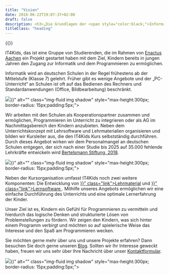 ```yaml
---
title: "Vision"
date: 2018-06-22T19:07:37+02:00
draft: false
description: <h3>„Die Grundlagen der <span style="color:black;">Informatik</span> sollen <span style="color:black"> jedem Kind</span> zugänglich sein.“</h3>
titleClass: "heading"
---
```

{{<infoVideo >}}
<div class="row pb-5">
    <div class="col-md-6 col-12 order-md-1">
        <p>
            IT4Kids, das ist eine Gruppe von Studierenden, die im Rahmen von <a href="http://aachen.enactus.de/" class="link">Enactus Aachen</a> ein Projekt gestartet haben mit dem Ziel, Kindern bereits in jungen Jahren den Zugang zur Informatik und dem Programmieren zu ermöglichen. 
        </p>
        <p>
            Informatik wird an deutschen Schulen in der Regel frühestens ab der Mittelstufe (Klasse 7) gelehrt. Früher gibt es wenige Angebote und der „PC-Unterricht“ an Schulen ist oft auf das Bedienen des Rechners und Standardanwendungen (Office, Bildbearbeitung) beschränkt.
        </p>
    </div>
    <div class="col-md-6 col-12 order-md-2 mb-4 text-center">
            <img src="{{< relURL "/img/vision.jpg" >}}" alt="" class="img-fluid img shadow" style="max-height:300px; border-radius: 15px;padding:5px;">
        </div>
</div>
<div class="row pb-5">
    <div class="col-md-6 col-12 order-md-2">
        <p>
            Wir arbeiten mit den Schulen als Kooperationspartner zusammen und ermöglichen, Programmieren im Unterricht zu integrieren oder als AG im Nachmittagsbereich den Kindern anzubieten. Neben dem Unterrichtskonzept mit Lehrsoftware und Lehrmaterialien organisieren und bilden wir Kursleiter aus, die den IT4Kids Kurs selbstständig durchführen. Durch dieses Angebot wirken wir dem Personalmangel an deutschen Schulen entgegen, der sich nach einer Studie bis 2025 auf 35.000 fehlende Lehrkräfte entwickeln wird <a href="https://www.bertelsmann-stiftung.de/de/themen/aktuelle-meldungen/2018/januar/lehrermangel-in-grundschulen-verschaerft-sich/" class="link">Bertelsmann Stiftung, 2018</a>. 
        </p>
    </div>
    <div class="col-md-6 col-12 mb-4 text-center">
            <img src="{{< relURL "/img/vision_two.jpg" >}}" alt="" class="img-fluid img shadow" style="max-height:300px; border-radius: 15px;padding:5px;">
        </div>
</div>
<div class="row">
    <div class="col-md-6 col-12 order-md-1">
        <p>
            Neben der Kursorganisation umfasst IT4Kids noch zwei weitere Komponenten: Die Entwicklung von <a href="{{< relref "lehrmaterial.md" >}}" class="link">Lehrmaterial</a> und <a href="{{< relref "software.md" >}}" class="link">Lernsoftware </a>. Mithilfe unseres Angebots ermöglichen wir eine einfache Durchführung des Unterrichts und eine optimale Lernerfahrung der Kinder.
        </p>
        <p>
            Unser Ziel ist es, Kindern ein Gefühl für Programmieren zu vermitteln und hierdurch das logische Denken und strukturierte Lösen von Problemstellungen zu fördern. Wir zeigen den Kindern, was sich hinter einem Programm verbirgt und möchten so auf spielerische Weise das Interesse und den Spaß am Programmieren wecken.
        </p>
        <p>
           Sie möchten gerne mehr über uns und unsere Projekte erfahren? Dann besuchen Sie doch gerne unseren <a href="/blog/" class="link">Blog</a>. Sollten wir Ihr Interesse geweckt haben, freuen wir uns sehr über Ihre Nachricht über unser <a href="/#mitmachen">Kontaktformular</a>.
        </p>
    </div>
    <div class="col-md-6 col-12 order-md-2 mb-4 text-center">
            <img src="{{< relURL "/img/vision_three.jpg" >}}" alt="" class="img-fluid img shadow" style="max-height:300px; border-radius: 15px;padding:5px;">
        </div>
</div>
